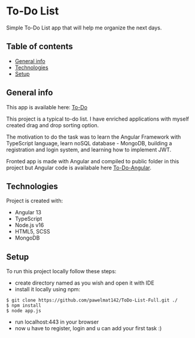 # To-Do List
 Simple To-Do List app that will help me organize the next days.
 
## Table of contents
* [General info](#general-info)
* [Technologies](#technologies)
* [Setup](#setup)

## General info
 This app is available here: [To-Do](https://todo.drawit.click/) <br />
 
 This project is a typical to-do list. I have enriched applications with myself created drag and drop sorting option. <br />
 
 The motivation to do the task was to learn the Angular Framework with TypeScript language, learn noSQL database - MongoDB, building a registration and login system, and learning how to implement JWT.
 
 Fronted app is made with Angular and compiled to public folder in this project but Angular code is availabale here [To-Do-Angular](https://github.com/pawelmat142/ToDo-List-Angular/).
 
 
## Technologies
Project is created with:
* Angular 13 
* TypeScript
* Node.js v16
* HTML5, SCSS
* MongoDB

## Setup
To run this project locally follow these steps: 
* create directory named as you wish and open it with IDE
* install it locally using npm:
```
$ git clone https://github.com/pawelmat142/ToDo-List-Full.git ./
$ npm install
$ node app.js
```
* run localhost:443 in your browser
* now u have to register, login and u can add your first task :)
